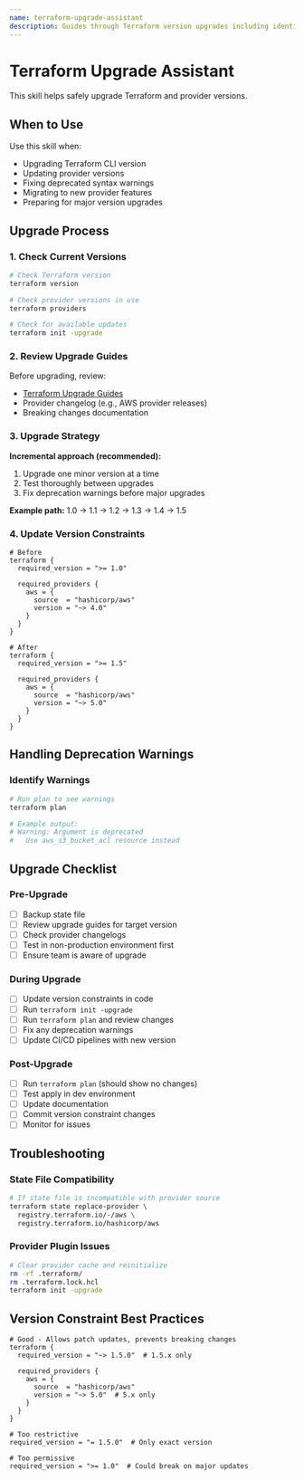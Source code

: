 ```yaml
---
name: terraform-upgrade-assistant
description: Guides through Terraform version upgrades including identifying deprecated syntax, updating provider versions, and migrating breaking changes. This skill should be used when users need to upgrade Terraform or provider versions, fix deprecated warnings, or migrate configurations to newer syntax.
---
```


# Terraform Upgrade Assistant

This skill helps safely upgrade Terraform and provider versions.

## When to Use

Use this skill when:
- Upgrading Terraform CLI version
- Updating provider versions
- Fixing deprecated syntax warnings
- Migrating to new provider features
- Preparing for major version upgrades

## Upgrade Process

### 1. Check Current Versions

```bash
# Check Terraform version
terraform version

# Check provider versions in use
terraform providers

# Check for available updates
terraform init -upgrade
```

### 2. Review Upgrade Guides

Before upgrading, review:
- [Terraform Upgrade Guides](https://www.terraform.io/language/upgrade-guides)
- Provider changelog (e.g., AWS provider releases)
- Breaking changes documentation

### 3. Upgrade Strategy

**Incremental approach (recommended):**
1. Upgrade one minor version at a time
2. Test thoroughly between upgrades
3. Fix deprecation warnings before major upgrades

**Example path:** 1.0 → 1.1 → 1.2 → 1.3 → 1.4 → 1.5

### 4. Update Version Constraints

```hcl
# Before
terraform {
  required_version = ">= 1.0"
  
  required_providers {
    aws = {
      source  = "hashicorp/aws"
      version = "~> 4.0"
    }
  }
}

# After
terraform {
  required_version = ">= 1.5"
  
  required_providers {
    aws = {
      source  = "hashicorp/aws"
      version = "~> 5.0"
    }
  }
}
```

## Handling Deprecation Warnings

### Identify Warnings

```bash
# Run plan to see warnings
terraform plan

# Example output:
# Warning: Argument is deprecated
#   Use aws_s3_bucket_acl resource instead
```

## Upgrade Checklist

### Pre-Upgrade
- [ ] Backup state file
- [ ] Review upgrade guides for target version
- [ ] Check provider changelogs
- [ ] Test in non-production environment first
- [ ] Ensure team is aware of upgrade

### During Upgrade
- [ ] Update version constraints in code
- [ ] Run `terraform init -upgrade`
- [ ] Run `terraform plan` and review changes
- [ ] Fix any deprecation warnings
- [ ] Update CI/CD pipelines with new version

### Post-Upgrade
- [ ] Run `terraform plan` (should show no changes)
- [ ] Test apply in dev environment
- [ ] Update documentation
- [ ] Commit version constraint changes
- [ ] Monitor for issues

## Troubleshooting

### State File Compatibility

```bash
# If state file is incompatible with provider source
terraform state replace-provider \
  registry.terraform.io/-/aws \
  registry.terraform.io/hashicorp/aws
```

### Provider Plugin Issues

```bash
# Clear provider cache and reinitialize
rm -rf .terraform/
rm .terraform.lock.hcl
terraform init -upgrade
```

## Version Constraint Best Practices

```hcl
# Good - Allows patch updates, prevents breaking changes
terraform {
  required_version = "~> 1.5.0"  # 1.5.x only
  
  required_providers {
    aws = {
      source  = "hashicorp/aws"
      version = "~> 5.0"  # 5.x only
    }
  }
}

# Too restrictive
required_version = "= 1.5.0"  # Only exact version

# Too permissive
required_version = ">= 1.0"  # Could break on major updates
```
